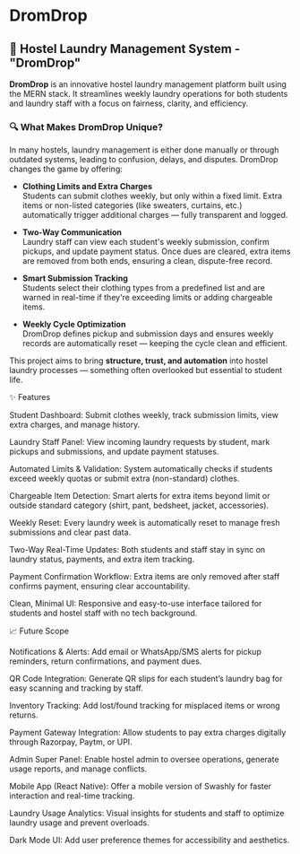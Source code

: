 # DromDrop

## 🧺 Hostel Laundry Management System - "DromDrop"

**DromDrop** is an innovative hostel laundry management platform built using the MERN stack. It streamlines weekly laundry operations for both students and laundry staff with a focus on fairness, clarity, and efficiency.

### 🔍 What Makes DromDrop Unique?

In many hostels, laundry management is either done manually or through outdated systems, leading to confusion, delays, and disputes. DromDrop changes the game by offering:

- **Clothing Limits and Extra Charges**  
  Students can submit clothes weekly, but only within a fixed limit. Extra items or non-listed categories (like sweaters, curtains, etc.) automatically trigger additional charges — fully transparent and logged.

- **Two-Way Communication**  
  Laundry staff can view each student's weekly submission, confirm pickups, and update payment status. Once dues are cleared, extra items are removed from both ends, ensuring a clean, dispute-free record.

- **Smart Submission Tracking**  
  Students select their clothing types from a predefined list and are warned in real-time if they're exceeding limits or adding chargeable items.

- **Weekly Cycle Optimization**  
  DromDrop defines pickup and submission days and ensures weekly records are automatically reset — keeping the cycle clean and efficient.

This project aims to bring **structure, trust, and automation** into hostel laundry processes — something often overlooked but essential to student life.


✨ Features

Student Dashboard: Submit clothes weekly, track submission limits, view extra charges, and manage history.

Laundry Staff Panel: View incoming laundry requests by student, mark pickups and submissions, and update payment statuses.

Automated Limits & Validation: System automatically checks if students exceed weekly quotas or submit extra (non-standard) clothes.

Chargeable Item Detection: Smart alerts for extra items beyond limit or outside standard category (shirt, pant, bedsheet, jacket, accessories).

Weekly Reset: Every laundry week is automatically reset to manage fresh submissions and clear past data.

Two-Way Real-Time Updates: Both students and staff stay in sync on laundry status, payments, and extra item tracking.

Payment Confirmation Workflow: Extra items are only removed after staff confirms payment, ensuring clear accountability.

Clean, Minimal UI: Responsive and easy-to-use interface tailored for students and hostel staff with no tech background.


📈 Future Scope

Notifications & Alerts: Add email or WhatsApp/SMS alerts for pickup reminders, return confirmations, and payment dues.

QR Code Integration: Generate QR slips for each student’s laundry bag for easy scanning and tracking by staff.

Inventory Tracking: Add lost/found tracking for misplaced items or wrong returns.

Payment Gateway Integration: Allow students to pay extra charges digitally through Razorpay, Paytm, or UPI.

Admin Super Panel: Enable hostel admin to oversee operations, generate usage reports, and manage conflicts.

Mobile App (React Native): Offer a mobile version of Swashly for faster interaction and real-time tracking.

Laundry Usage Analytics: Visual insights for students and staff to optimize laundry usage and prevent overloads.

Dark Mode UI: Add user preference themes for accessibility and aesthetics.
